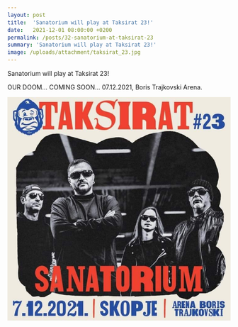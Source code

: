 ```yaml
---
layout: post
title:  'Sanatorium will play at Taksirat 23!'
date:   2021-12-01 08:00:00 +0200
permalink: /posts/32-sanatorium-at-taksirat-23
summary: 'Sanatorium will play at Taksirat 23!'
image: /uploads/attachment/taksirat_23.jpg
---
```


Sanatorium will play at Taksirat 23!

OUR DOOM... COMING SOON... 07.12.2021, Boris Trajkovski Arena.

![Sanatorium at Taksirat 23!](/uploads/attachment/taksirat_23.jpg)
